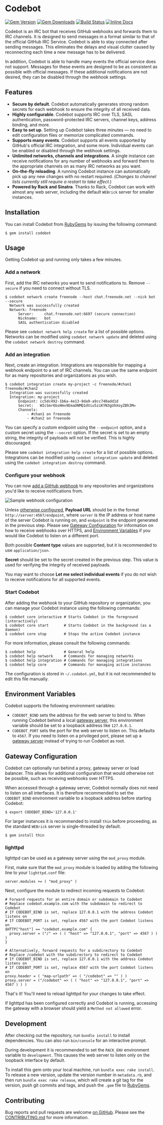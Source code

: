 # Codebot

[![Gem Version](https://badge.fury.io/rb/codebot.svg)](https://rubygems.org/gems/codebot)
[![Gem Downloads](https://img.shields.io/gem/dt/codebot.svg)](https://rubygems.org/gems/codebot)
[![Build Status](https://travis-ci.org/janikrabe/codebot.svg?branch=master)](https://travis-ci.org/janikrabe/codebot)
[![Inline Docs](https://inch-ci.org/github/janikrabe/codebot.svg?branch=master)](https://inch-ci.org/github/janikrabe/codebot)

Codebot is an IRC bot that receives GitHub webhooks and forwards them to
IRC channels. It is designed to send messages in a format similar to that
of the official GitHub IRC Service. Codebot is able to stay connected after
sending messages. This eliminates the delays and visual clutter caused by
reconnecting each time a new message has to be delivered.

In addition, Codebot is able to handle many events the official service does not
support. Messages for these events are designed to be as consistent as possible
with official messages. If these additional notifications are not desired, they
can be disabled through the webhook settings.

## Features

* **Secure by default**. Codebot automatically generates strong random secrets
  for each webhook to ensure the integrity of all received data.
* **Highly configurable**. Codebot supports IRC over TLS, SASL authentication,
  password-protected IRC servers, channel keys, address binding, and more.
* **Easy to set up**. Setting up Codebot takes three minutes — no need to edit
  configuration files or memorize complicated commands.
* **Supports many events**. Codebot supports all events supported by GitHub's
  official IRC integration, and some more. Individual events can be enabled or
  disabled through the webhook settings.
* **Unlimited networks, channels and integrations**. A single instance can
  receive notifications for any number of webhooks and forward them to the
  appropriate channels on as many IRC networks as you want.
* **On-the-fly reloading**. A running Codebot instance can automatically pick
  up any new changes with no restart required. (*Changes to channel lists
  currently still require a restart to take effect.*)
* **Powered by Rack and Sinatra**. Thanks to Rack, Codebot can work with almost
  any web server, including the default `WEBrick` server for smaller instances.

## Installation

You can install Codebot from [RubyGems][rubygem] by issuing the following
command:

```
$ gem install codebot
```

## Usage

Getting Codebot up and running only takes a few minutes.

### Add a network

First, add the IRC networks you want to send notifications to. Remove `--secure`
if you need to connect without TLS.

```
$ codebot network create freenode --host chat.freenode.net --nick bot --secure
  Network was successfully created
  Network: freenode
      Server:     chat.freenode.net:6697 (secure connection)
      Nickname:   bot
      SASL authentication disabled
```

Please see `codebot network help create` for a list of possible options.
Networks can be modified using `codebot network update` and deleted
using the `codebot network destroy` command.

### Add an integration

Next, create an integration. Integrations are responsible for mapping a webhook
endpoint to a set of IRC channels. You can use the same endpoint for as many
repositories and organizations as you wish.

```
$ codebot integration create my-project -c freenode/#chan1 freenode/#chan2
  Integration was successfully created
  Integration: my-project
      Endpoint: cc5dc492-1b6a-4e13-9da9-a9cc740add1d
      Secret:   WIcSmr6bsHmv9EmaONMQ1dViu5ziKYN3gUhXoyZBh3M=
      Channels:
          - #chan1 on freenode
          - #chan2 on freenode
```

You can specify a custom endpoint using the `--endpoint` option, and a custom
secret using the `--secret` option. If the secret is set to an empty string,
the integrity of payloads will not be verified. This is highly discouraged.

Please see `codebot integration help create` for a list of possible options.
Integrations can be modified using `codebot integration update` and deleted
using the `codebot integration destroy` command.

### Configure your webhook

You can now [add a GitHub webhook][newhook] to any repositories and
organizations you'd like to receive notifications from.

![Sample webhook configuration](webhook.png)

Unless [otherwise configured][gateway], **Payload URL** should be in the format
`http://server:4567/endpoint`, where `server` is the IP address or host name of
the server Codebot is running on, and `endpoint` is the endpoint generated in
the previous step. Please see [Gateway Configuration][gateway] for information
on how to receive webhooks over HTTPS, and [Environment Variables][environ] if
you would like Codebot to listen on a different port.

Both possible **Content type** values are supported, but it is recommended to
use `application/json`.

**Secret** should be set to the secret created in the previous step. This value
is used for verifying the integrity of received payloads.

You may want to choose **Let me select individual events** if you do not wish
to receive notifications for all supported events.

### Start Codebot

After adding the webhook to your GitHub repository or organization, you can
manage your Codebot instance using the following commands:

```
$ codebot core interactive # Starts Codebot in the foreground (interactively)
$ codebot core start       # Starts Codebot in the background (as a daemon)
$ codebot core stop        # Stops the active Codebot instance
```

For more information, please consult the following commands:

```
$ codebot help             # General help
$ codebot help network     # Commands for managing networks
$ codebot help integration # Commands for managing integrations
$ codebot help core        # Commands for managing active instances
```

The configuration is stored in `~/.codebot.yml`, but it is not recommended to
edit this file manually.

## Environment Variables

Codebot supports the following environment variables:

* `CODEBOT_BIND` sets the address for the web server to bind to. When running
  Codebot behind a local [gateway server][gateway], this environment variable
  should be set to a loopback address like `127.0.0.1`.
* `CODEBOT_PORT` sets the port for the web server to listen on. This defaults
  to `4567`. If you need to listen on a privileged port, please set up a
  [gateway server][gateway] instead of trying to run Codebot as root.

## Gateway Configuration

Codebot can optionally run behind a proxy, gateway server or load balancer.
This allows for additional configuration that would otherwise not be possible,
such as receiving webhooks over HTTPS.

When accessed through a gateway server, Codebot normally does not need to
listen on all interfaces. It is therefore recommended to set the `CODEBOT_BIND`
environment variable to a loopback address before starting Codebot:

```
$ export CODEBOT_BIND='127.0.0.1'
```

For larger instances it is recommended to install `thin` before proceeding, as
the standard `WEBrick` server is single-threaded by default.

```
$ gem install thin
```

### lighttpd

lighttpd can be used as a gateway server using the `mod_proxy` module.

First, make sure that the `mod_proxy` module is loaded by adding the following
line to your `lighttpd.conf` file:

```
server.modules += ( "mod_proxy" )
```

Next, configure the module to redirect incoming requests to Codebot:

```
# Forward requests for an entire domain or subdomain to Codebot
# Replace codebot.example.com with the subdomain to redirect to Codebot
# If CODEBOT_BIND is set, replace 127.0.0.1 with the address Codebot listens on
# If CODEBOT_PORT is set, replace 4567 with the port Codebot listens on
$HTTP["host"] == "codebot.example.com" {
  proxy.server = ("/" => ( ( "host" => "127.0.0.1", "port" => 4567 ) ) )
}

# Alternatively, forward requests for a subdirectory to Codebot
# Replace /codebot with the subdirectory to redirect to Codebot
# If CODEBOT_BIND is set, replace 127.0.0.1 with the address Codebot listens on
# If CODEBOT_PORT is set, replace 4567 with the port Codebot listens on
proxy.header = ( "map-urlpath" => ( "/codebot" => "" ) )
proxy.server = ("/codebot" => ( ( "host" => "127.0.0.1", "port" => 4567 ) ) )
```

That's it! You'll need to reload lighttpd for your changes to take effect.

If lighttpd has been configured correctly and Codebot is running, accessing the
gateway with a browser should yield a `Method not allowed` error.

## Development

After checking out the repository, run `bundle install` to install dependencies.
You can also run `bin/console` for an interactive prompt.

During development it is recommended to set the `RACK_ENV` environment variable
to `development`. This causes the web server to listen only on the loopback
interface by default.

To install this gem onto your local machine, run `bundle exec rake install`.
To release a new version, update the version number in `metadata.rb`, and then
run `bundle exec rake release`, which will create a git tag for the version,
push git commits and tags, and push the `.gem` file to [RubyGems][rubygem].

## Contributing

Bug reports and pull requests are welcome [on GitHub][github].
Please see the [CONTRIBUTING.md][contrib] for more information.

[github]: https://github.com/janikrabe/codebot "codebot on GitHub"
[contrib]: CONTRIBUTING.md "Guidelines for Contributors"
[rubygem]: https://rubygems.org/gems/codebot "codebot on RubyGems.org"
[newhook]: https://developer.github.com/webhooks/creating/#setting-up-a-webhook
[environ]: #environment-variables "Environment Variables"
[gateway]: #gateway-configuration "Gateway Configuration"
